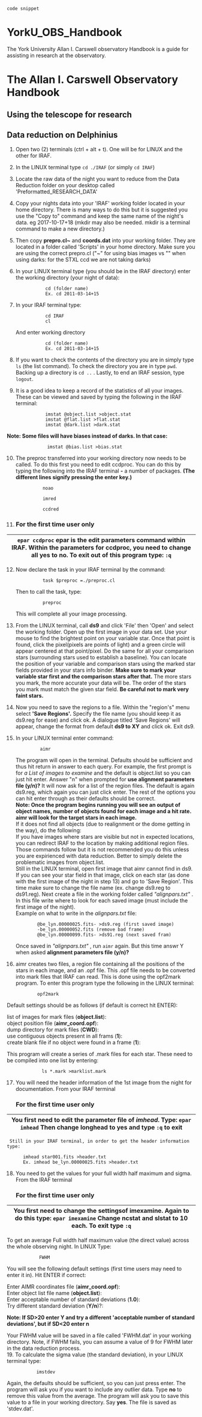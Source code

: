 `code snippet`  


# YorkU_OBS_Handbook
The York University Allan I. Carswell observatory Handbook is a guide for assisting in research at the observatory.

The Allan I. Carswell Observatory Handbook
=======

## Using the telescope for research


## Data reduction on Delphinius 
 1. Open two (2) terminals (ctrl + alt + t). One will be for LINUX and the other for IRAF.
 2. In the LINUX terminal type `cd ./IRAF` (or simply `cd IRAF`)
 3. Locate the raw data of the night you want to reduce from the Data Reduction folder on your desktop called 'Preformatted_RESEARCH_DATA'
 4. Copy your nights data into your 'IRAF' working folder located in your home directory. There is many ways to do this but it is suggested you use the "Copy to" command and keep the same name of the night's data. eg 2017-10-17+18 (mkdir may also be needed. mkdir is a terminal command to make a new directory.)
 5. Then copy **prepro.cl~** and **coords.dat** into your working folder. They are located in a folder called 'Scripts' in your home directory. Make sure you are using the correct prepro.cl ("~" for using bias images vs "" when using darks: for the STXL ccd we are not taking darks)
 6. In your LINUX terminal type (you should be in the IRAF directory) enter the working directory (your night of data): 
 
                   cd (folder name)  
                   Ex. cd 2011-03-14+15 
                   
 7. In your IRAF terminal type:  
 
                   cd IRAF  
                   cl   
    And enter working directory  
    
                   cd (folder name)  
                   Ex. cd 2011-03-14+15 
                   
 8. If you want to check the contents of the directory you are in simply type `ls` (the list command). To check the directory you are in type `pwd`. Backing up a directory is `cd ..` . Lastly, to end an IRAF session, type `logout`.
 9. It is a good idea to keep a record of the statistics of all your images. These can be viewed and saved by typing the following in the IRAF terminal:  
 
                   imstat @object.list >object.stat  
                   imstat @flat.list >flat.stat  
                   imstat @dark.list >dark.stat  
                   
   **Note: Some files will have biases instead of darks. In that case:** 
                   
                   imstat @bias.list >bias.stat  
 10. The preproc transferred into your working directory now needs to be called. To do this first you need to edit ccdproc. You can do this by typing the following into the IRAF terminal **-** a number of packages. **(The different lines signify pressing the enter key.)**  
 
                   noao  
                   
                   imred 
                   
                   ccdred  
 11. ### For the first time user only  
 | `epar ccdproc` epar is the edit parameters command within IRAF. Within the parameters for ccdproc, you need to change all yes to no. To exit out of this program type: `:q` |  
 | ------ |
 12. Now declare the task in your IRAF terminal by the command:  
 
                   task $preproc =./preproc.cl  
     Then to call the task, type: 
     
                   preproc  
     This will complete all your image processing.
 13. From the LINUX terminal, call **ds9** and click 'File' then 'Open' and select the working folder. Open up the first image in your data set. Use your mouse to find the brightest point on your variable star. Once that point is found, click the pixel(pixels are points of light) and a green circle will appear centered at that point/pixel. Do the same for all your comparison stars (surrounding stars used to establish a baseline). You can locate the position of your variable and comparison stars using the marked star fields provided in your stars info binder. **Make sure to mark your variable star first and the comparison stars after that.** The more stars you mark, the more accurate your data will be. The order of the stars you mark must match the given star field. **Be careful not to mark very faint stars.**  
 14. Now you need to save the regions to a file. Within the "region's" menu select **'Save Regions'.** Specify the file name (you should keep it as ds9.reg for ease) and click ok. A dialogue titled 'Save Regions' will appear, change the format from default **ds9 to XY** and click ok. Exit ds9.  
 15. In your LINUX terminal enter command:  
 
                  aimr  
                  
     The program will open in the terminal. Defaults should be sufficient and thus hit return in answer to each query. For example, the first prompt is for _a List of images to examine_ and the default is object.list so you can just hit enter. Answer "n" when prompted for **use alignment parameters file (y/n)?** It will now ask for a list of the region files. The default is again ds9.reg, which again you can just click enter. The rest of the options you can hit enter through as their defaults should be correct.  
     **Note: Once the program begins running you will see an output of object names, number of objects found for each image and a hit rate. aimr will look for the target stars in each image.**  
     If it does not find all objects (due to realignment or the dome getting in the way), do the following:  
       If you have images where stars are visible but not in expected locations, you can redirect IRAF to the location by making additional region files. Those commands follow but it is not recommended you do this unless you are expirienced with data reduction. Better to simply delete the problematic images from object.list.  
       Still in the LINUX terminal, open first image that aimr cannot find in ds9. If you can see your star field in that image, click on each star (as done with the first image of the night in step 13) and go to 'Save Region'. This time make sure to change the file name (ex. change ds9.reg to ds91.reg). Next create a file in the working folder called _"alignpars.txt"_ . In this file write where to look for each saved image (must include the first image of the night).  
       Example on what to write in the _alignpars.txt_ file:
       
                 @be_lyn.00000025.fits- >ds9.reg (first saved image)
                 -be_lyn.00000052.fits (remove bad frame)
                 @be_lyn.00000099.fits- >ds91.reg (next saved fram)
                 
       Once saved in _"alignpars.txt"_ , run `aimr` again. But this time answr Y when asked **alignment parameters file (y/n)?**  
 16. aimr creates two files, a region file containing all the positions of the stars in each image, and an .opf file. This .opf file needs to be converted into mark files that IRAF can read. This is done using the opf2mark program. To enter this program type the following in the LINUX terminal:
 
                 opf2mark
                 
   Default settings should be as follows (if default is correct hit ENTER):  
   
   list of images for mark files (**object.list**):  
   object position file (**aimr_coord.opf**):  
   dump directory for mark files (**CWD**):  
   use contiguous objects present in all frams (**1**):  
   create blank file if no object were found in a frame (**1**):  
   
   This program will create a series of .mark files for each star. These need to be compiled into one list by entering:  
   
                 ls *.mark >marklist.mark
                 
 17. You will need the header information of the 1st image from the night for documentation. From your IRAF terminal  
      ### For the first time user only  
 | You first need to edit the parameter file of _imhead_. Type: `epar imhead` Then change longhead to yes and type `:q` to exit |  
 | ------ |  
     Still in your IRAF terminal, in order to get the header information type:  
      
          imhead star001.fits >header.txt
          Ex. imhead be_lyn.00000025.fits >header.txt  
          
 18. You need to get the values for your full width half maximum and sigma. From the IRAF terminal  
       ### For the first time user only  
 | You first need to change the settingsof imexamine. Again to do this type: `epar imexamine` Change **ncstat** and **slstat** to 10 each. To exit type `:q` |  
 | ------ |  
 
   To get an average Full width half maximum value (the direct value) across the whole observing night. In LINUX Type:  
     
                FWHM  
                
   You will see the following default settings (first time users may need to enter it in). Hit ENTER if correct:  
   
   Enter AIMR coordinates file (**aimr_coord.opf**):  
   Enter object list file name (**object.list**):  
   Enter acceptable number of standard deviations (**1.0**):  
   Try different standard deviation (**Y/n**)?:  
   
   **Note: If SD>20 enter Y and try a different 'acceptable number of standard deviations', but if SD<20 enter n**  
   
   Your FWHM value will be saved in a file called 'FWHM.dat' in your working directory. Note, if FWHM fails, you can assume a value of 9 for FWHM later in the data reduction process.  
 19. To calculate the sigma value (the standard deviation), in your LINUX terminal type:  
 
               imstdev  
               
   Again, the defaults should be sufficient, so you can just press enter. The program will ask you if you want to include any outlier data. Type **no** to remove this value from the average. The program will ask you to save this value to a file in your working directory. Say **yes**. The file is saved as 'stdev.dat'.  
     
 


